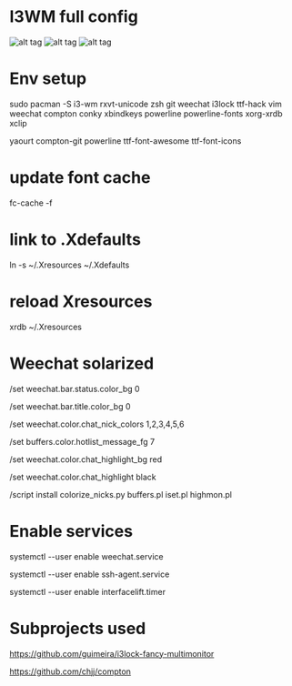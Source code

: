 # I3WM full config

![alt tag](http://img15.hostingpics.net/pics/971001201603291106411920x1200scrot.png)
![alt tag](http://img15.hostingpics.net/pics/391607201603291109041920x1200scrot.png)
![alt tag](http://img15.hostingpics.net/pics/487495201603291117121920x1200scrot.png)

# Env setup
sudo pacman -S i3-wm rxvt-unicode zsh git weechat i3lock ttf-hack vim weechat compton conky xbindkeys powerline powerline-fonts xorg-xrdb xclip 

yaourt compton-git powerline ttf-font-awesome ttf-font-icons

# update font cache
fc-cache -f

# link to .Xdefaults
ln -s ~/.Xresources ~/.Xdefaults

# reload Xresources
xrdb ~/.Xresources

# Weechat solarized
/set weechat.bar.status.color_bg 0

/set weechat.bar.title.color_bg 0

/set weechat.color.chat_nick_colors 1,2,3,4,5,6

/set buffers.color.hotlist_message_fg 7

/set weechat.color.chat_highlight_bg red

/set weechat.color.chat_highlight black

/script install colorize_nicks.py buffers.pl iset.pl highmon.pl

# Enable services
systemctl --user enable weechat.service

systemctl --user enable ssh-agent.service

systemctl --user enable interfacelift.timer

# Subprojects used
https://github.com/guimeira/i3lock-fancy-multimonitor

https://github.com/chjj/compton

